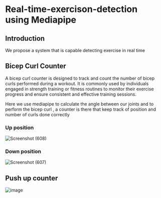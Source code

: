 # Real-time-exercison-detection using Mediapipe

## Introduction 

We propose a system that is capable detecting exercise in real time 

## Bicep Curl Counter

A bicep curl counter is designed to track and count the number of bicep curls performed during a workout. It is commonly used by individuals engaged in strength training or fitness routines to monitor their exercise progress and ensure consistent and effective training sessions.

Here we use mediapipe to calculate the angle between our joints and to perform the bicep curl , a counter is there that keep track of position and number of curls done correctly


### Up position



![Screenshot (608)](https://github.com/Dipanshu-Jagat/Real-time-exercison-detection/assets/86709644/2e230ff6-07eb-4bdc-92e4-7315218beb3c)

### Down position

![Screenshot (607)](https://github.com/Dipanshu-Jagat/Real-time-exercison-detection/assets/86709644/7a9bb041-4440-421c-bb54-d50c60e90480)

## Push up counter

![image](https://github.com/Dipanshu-Jagat/Real-time-exercison-detection/assets/86709644/740f945f-474c-41f9-adc6-203b93c53504)


